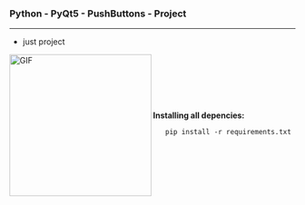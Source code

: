 

### Python - PyQt5 - PushButtons - Project

---

* just project

<img align="left" alt="GIF" src="https://user-images.githubusercontent.com/5355808/139111924-210cc6fa-9fb1-4dac-929d-6324a5836a92.gif" width="250" height="250" />
<br>
<br>
<br>
<br>
<br>

**Installing all depencies:**
```commandline
   pip install -r requirements.txt
```